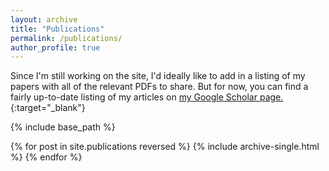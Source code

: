 ```yaml
---
layout: archive
title: "Publications"
permalink: /publications/
author_profile: true
---
```


Since I'm still working on the site, I'd ideally like to add in a listing of my papers with all of the relevant PDFs to share. But for now, you can find a fairly up-to-date listing of my articles on [my Google Scholar page.](https://scholar.google.com/citations?hl=en&user=W5qqC2wAAAAJ&view_op=list_works&sortby=pubdate){:target="_blank"}


{% include base_path %}

{% for post in site.publications reversed %}
 {% include archive-single.html %}
{% endfor %}
